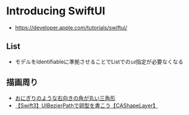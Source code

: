 # Introducing SwiftUI
- https://developer.apple.com/tutorials/swiftui/

## List
- モデルをIdentifiableに準拠させることでListでの`id`指定が必要なくなる

## 描画周り
- [おにぎりのような右向きの角が丸い三角形](https://qiita.com/samekard_dev/items/826f03f7537d0314e0f0)
- [【Swift3】UIBezierPathで卵型を書こう【CAShapeLayer】](https://uruly.xyz/%E3%80%90swift3%E3%80%91uibezierpath%E3%81%A7%E5%8D%B5%E5%9E%8B%E3%82%92%E6%9B%B8%E3%81%93%E3%81%86%E3%80%90cashapelayer%E3%80%91/)